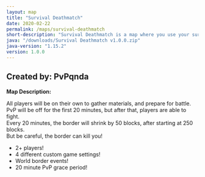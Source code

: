 ```yaml
---
layout: map
title: "Survival Deathmatch"
date: 2020-02-22
permalink: /maps/survival-deathmatch
short-description: "Survival Deathmatch is a map where you use your survival skills, to win this PvP minigame!"
java: "/downloads/Survival Deathmatch v1.0.0.zip"
java-version: "1.15.2"
version: 1.0.0
---
```

Created by: PvPqnda
-

**Map Description:**

All players will be on their own to gather materials, and prepare for battle.<br>PvP will be off for the first 20 minutes, but after that, players are able to fight.<br>Every 20 minutes, the border will shrink by 50 blocks, after starting at 250 blocks.<br>But be careful, the border can kill you!

- 2+ players!
- 4 different custom game settings!
- World border events!
- 20 minute PvP grace period!